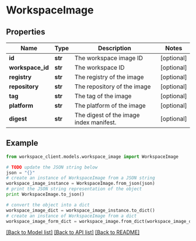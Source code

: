 # WorkspaceImage


## Properties
Name | Type | Description | Notes
------------ | ------------- | ------------- | -------------
**id** | **str** | The workspace image ID | [optional] 
**workspace_id** | **str** | The workspace ID | [optional] 
**registry** | **str** | The registry of the image | [optional] 
**repository** | **str** | The repository of the image | [optional] 
**tag** | **str** | The tag of the image | [optional] 
**platform** | **str** | The platform of the image | [optional] 
**digest** | **str** | The digest of the image index manifest.  | [optional] 

## Example

```python
from workspace_client.models.workspace_image import WorkspaceImage

# TODO update the JSON string below
json = "{}"
# create an instance of WorkspaceImage from a JSON string
workspace_image_instance = WorkspaceImage.from_json(json)
# print the JSON string representation of the object
print WorkspaceImage.to_json()

# convert the object into a dict
workspace_image_dict = workspace_image_instance.to_dict()
# create an instance of WorkspaceImage from a dict
workspace_image_form_dict = workspace_image.from_dict(workspace_image_dict)
```
[[Back to Model list]](../README.md#documentation-for-models) [[Back to API list]](../README.md#documentation-for-api-endpoints) [[Back to README]](../README.md)


